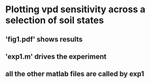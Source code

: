 # Plotting vpd sensitivity across a selection of soil states
##  'fig1.pdf' shows results
##  'exp1.m' drives the experiment
##  all the other matlab files are called by exp1